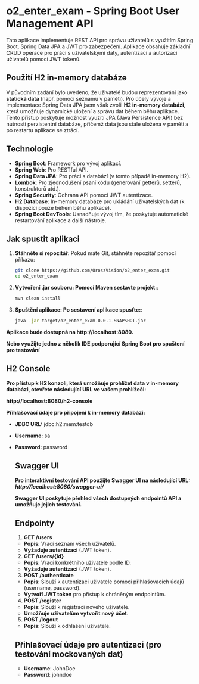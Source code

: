 # o2_enter_exam - Spring Boot User Management API

Tato aplikace implementuje REST API pro správu uživatelů s využitím Spring Boot, Spring Data JPA a JWT pro zabezpečení. Aplikace obsahuje základní CRUD operace pro práci s uživatelskými daty, autentizaci a autorizaci uživatelů pomocí JWT tokenů.

## Použití H2 in-memory databáze

V původním zadání bylo uvedeno, že uživatelé budou reprezentováni jako **statická data** (např. pomocí seznamu v paměti). Pro účely vývoje a implementace Spring Data JPA jsem však zvolil **H2 in-memory databázi**, která umožňuje dynamické uložení a správu dat během běhu aplikace. Tento přístup poskytuje možnost využití JPA (Java Persistence API) bez nutnosti perzistentní databáze, přičemž data jsou stále uložena v paměti a po restartu aplikace se ztrácí. 


## Technologie

- **Spring Boot**: Framework pro vývoj aplikací.
- **Spring Web**: Pro RESTful API.
- **Spring Data JPA**: Pro práci s databází (v tomto případě in-memory H2).
- **Lombok**: Pro zjednodušení psaní kódu (generování getterů, setterů, konstruktorů atd.).
- **Spring Security**: Ochrana API pomocí JWT autentizace.
- **H2 Database**: In-memory databáze pro ukládání uživatelských dat (k dispozici pouze během běhu aplikace).
- **Spring Boot DevTools**: Usnadňuje vývoj tím, že poskytuje automatické restartování aplikace a další nástroje.

## Jak spustit aplikaci

1. **Stáhněte si repozitář**:
   Pokud máte Git, stáhněte repozitář pomocí příkazu:
   ```bash
   git clone https://github.com/OroszVision/o2_enter_exam.git
   cd o2_enter_exam
2. **Vytvoření .jar souboru: Pomocí Maven sestavte projekt:**:
   ```bash
   mvn clean install
3. **Spuštění aplikace: Po sestavení aplikace spusťte:**:
    ```bash
    java -jar target/o2_enter_exam-0.0.1-SNAPSHOT.jar
**Aplikace bude dostupná na http://localhost:8080.**

**Nebo využijte jedno z několik IDE podporující Spring Boot pro spuštení pro testování**

## H2 Console
**Pro přístup k H2 konzoli, která umožňuje prohlížet data v in-memory databázi, otevřete následující URL ve vašem prohlížeči:**

**http://localhost:8080/h2-console**

**Přihlašovací údaje pro připojení k in-memory databázi:**
- **JDBC URL:** jdbc:h2:mem:testdb
- **Username:** sa
- **Password:** password

  ## Swagger UI
  **Pro interaktivní testování API použijte Swagger UI na následující URL:**
  ***http://localhost:8080/swagger-ui/***

  **Swagger UI poskytuje přehled všech dostupných endpointů API a umožňuje jejich testování.**

  ## Endpointy
  1. **GET /users**
   - **Popis**: Vrací seznam všech uživatelů.
   - **Vyžaduje autentizaci** (JWT token).

  2. **GET /users/{id}**
   - **Popis**: Vrací konkrétního uživatele podle ID.
   - **Vyžaduje autentizaci** (JWT token).

  3. **POST /authenticate**
   - **Popis**: Slouží k autentizaci uživatele pomocí přihlašovacích údajů (username, password).
   - **Vytvoří JWT token** pro přístup k chráněným endpointům.

  4. **POST /register**
   - **Popis**: Slouží k registraci nového uživatele.
   - **Umožňuje uživatelům vytvořit nový účet**.

  5. **POST /logout**
   - **Popis**: Slouží k odhlášení uživatele.

  ## Přihlašovací údaje pro autentizaci (pro testování mockovaných dat)
  - **Username**: JohnDoe
  - **Password**: johndoe  



